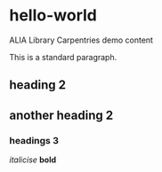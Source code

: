 # hello-world
ALIA Library Carpentries demo content

This is a standard paragraph.
## heading 2

## another heading 2

### headings 3

_italicise_
**bold**